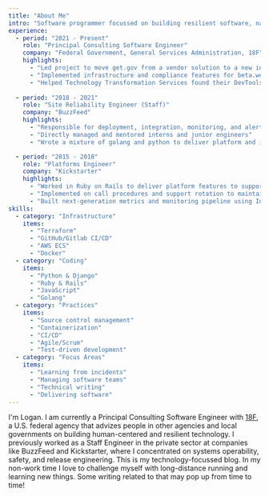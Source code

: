 ```yaml
---
title: "About Me"
intro: "Software programmer focussed on building resilient software, navigating bureaucracy, and enabling teams."
experience:
  - period: "2021 - Present"
    role: "Principal Consulting Software Engineer"
    company: "Federal Government, General Services Administration, 18F"
    highlights:
      - "Led project to move get.gov from a vendor solution to a new in-house registrar and procured registry for CISA"
      - "Implemented infrastructure and compliance features for beta.weather.gov for NWS"
      - "Helped Technology Transformation Services found their DevTools team"
  
  - period: "2018 - 2021"
    role: "Site Reliability Engineer (Staff)"
    company: "BuzzFeed"
    highlights:
      - "Responsible for deployment, integration, monitoring, and alerting platform serving 600+ microservices that made up BuzzFeed products"
      - "Directly managed and mentored interns and junior engineers"
      - "Wrote a mixture of golang and python to deliver platform and infrastructure services"

  - period: "2015 - 2018"
    role: "Platforms Engineer"
    company: "Kickstarter"
    highlights:
      - "Worked in Ruby on Rails to deliver platform features to support the Kickstarter App"
      - "Implemented on call procedures and support rotation to maintain high uptime"
      - "Built next-generation metrics and monitoring pipeline using InfluxDB, Telegraf, and Grafana"
skills:
  - category: "Infrastructure"
    items:
      - "Terraform"
      - "GitHub/Gitlab CI/CD"
      - "AWS ECS"
      - "Docker"
  - category: "Coding"
    items:
      - "Python & Django"
      - "Ruby & Rails"
      - "JavaScript"
      - "Golang"
  - category: "Practices"
    items:
      - "Source control management"
      - "Containerization"
      - "CI/CD"
      - "Agile/Scrum"
      - "Test-driven development"
  - category: "Focus Areas"
    items:
      - "Learning from incidents"
      - "Managing software teams"
      - "Technical writing"
      - "Delivering software"
---
```


I'm Logan. I am currently a Principal Consulting Software Engineer with [18F](18f.gov), a U.S. federal agency that advizes people in other agencies and local governments on building human-centered and resilient technology. I previously worked as a Staff Engineer in the private sector at companies like BuzzFeed and Kickstarter, where I concentrated on systems operability, safety, and release engineering. This is my technology-focussed blog. In my non-work time I love to challenge myself with long-distance running and learning new things. Some writing related to that may pop up from time to time!